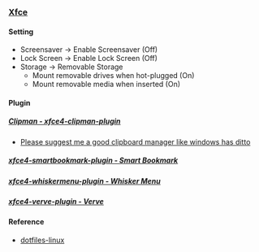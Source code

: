 ### [Xfce](https://www.xfce.org/)

#### Setting

- Screensaver → Enable Screensaver (Off)
- Lock Screen → Enable Lock Screen (Off)
- Storage → Removable Storage
  - Mount removable drives when hot-plugged (On)
  - Mount removable media when inserted (On)

#### Plugin

##### [Clipman - xfce4-clipman-plugin](https://docs.xfce.org/panel-plugins/xfce4-clipman-plugin/start)

- [Please suggest me a good clipboard manager like windows has ditto](https://www.reddit.com/r/linuxquestions/comments/1ewtdjr/please_suggest_me_a_good_clipboard_manager_like/)

##### [xfce4-smartbookmark-plugin - Smart Bookmark](https://docs.xfce.org/panel-plugins/xfce4-smartbookmark-plugin/start)

##### [xfce4-whiskermenu-plugin - Whisker Menu](https://docs.xfce.org/panel-plugins/xfce4-whiskermenu-plugin/start)

##### [xfce4-verve-plugin - Verve](https://docs.xfce.org/panel-plugins/xfce4-verve-plugin/start)

#### Reference

- [dotfiles-linux](https://github.com/fathulfahmy/dotfiles-linux)